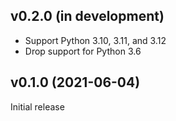 v0.2.0 (in development)
-----------------------
- Support Python 3.10, 3.11, and 3.12
- Drop support for Python 3.6

v0.1.0 (2021-06-04)
-------------------
Initial release

